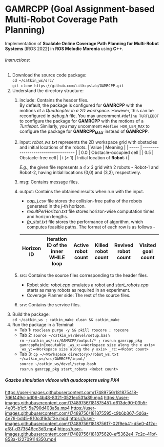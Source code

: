 # GAMRCPP (Goal Assignment-based Multi-Robot Coverage Path Planning)
Implementation of **Scalable Online Coverage Path Planning for Multi-Robot Systems** [IROS 2022] in **ROS Melodic Morenia** using **C++**.

###### Instructions:

1.  Download the source code package:<br/> 
    `cd ~/catkin_ws/src/`<br/> 
    `git clone https://github.com/iitkcpslab/GAMRCPP.git`
2.  Understand the directory structure:<br/> 
    1.  include: Contains the header files.<br/> 
        By default, the package is configured for **GAMRCPP** with the motions of a *Quadcopter in a 2D workspace*. However, this can be reconfigured in *debug.h* file. You may uncomment `#define TURTLEBOT` to configure the package for **GAMRCPP** with the motions of a *Turtlebot*. Similarly, you may uncomment `#define HOR_LEN_MAX` to configure the package for **GAMRCPP<sub>MAX</sub>** instead of **GAMRCPP**. 
    2.  input: *robot_ws.txt* represents the 2D workspace grid with obstacles and initial locations of the robots. 
         | Value      | Meaning                              |
         | -----      | ------------------------------------ |
         | 0.0        | Obstacle-occupied cell               |
         | 0.5        | Obstacle-free cell                   |
         | i (&ge; 1) | Initial location of **Robot-i**      |

        *E.g.*, the given file represents a *4 x 3* grid with 2 robots - Robot-1 and Robot-2, having initial locations (0,0) and (3,2), respectively. 
    3.  msg: Contains message files. 
    4.  output: Contains the obtained results when run with the input. 
        * *cap_j.csv* file stores the collision-free paths of the robots generated in the *j*-th horizon. 
        * *resultPerHorizon.txt* file stores horizon-wise computation times and horizon lengths. 
        * *fp_stat.txt* file stores the performance of algorithm, which computes feasible paths. The format of each row is as follows -

        | Horizon ID | Iteration ID of the inner WHILE loop | Active robot count | Killed robot count | Revived robot count | Visited goal count |
        | ---------- | ------------------------------------ | ------------------ | ------------------ | ------------------- | ------------------ |
    5.  src: Contains the source files corresponding to the header files. 
        * Robot side: *robot.cpp* emulates a robot and *start_robots.cpp* starts as many robots as required in an experiment. 
        * Coverage Planner side: The rest of the source files. 
    6.  srv: Contains the service files. 
3.  Build the package:<br/> 
    `cd ~/catkin_ws ; catkin_make clean && catkin_make`
4.  Run the package in a Terminal:
    -   Tab 1:
        `rosclean purge -y && pkill roscore ; roscore`
    -   Tab 2:
        `source ~/catkin_ws/devel/setup.bash`<br/> 
        `rm ~/catkin_ws/src/GAMRCPP/output/* ; rosrun gamrcpp_pkg gamrcppMainExecutable _ws_x:=<Workspace size along the x axis> _ws_y:=<Workspace size along the y axis> _rc:=<Robot count>`
    -   Tab 3:
        `cp ~/<Workspace directory>/robot_ws.txt ~/catkin_ws/src/GAMRCPP/input/`<br/> 
        `source ~/catkin_ws/devel/setup.bash`<br/> 
        `rosrun gamrcpp_pkg start_robots <Robot count>`

##### Gazebo simulation videos with quadcopters using PX4

https://user-images.githubusercontent.com/17489756/181875418-7d6f449d-bd06-4b48-8321-0521ec531a89.mp4
https://user-images.githubusercontent.com/17489756/181875451-d613dc90-03b5-4e05-b1c5-5a790d403a5a.mp4
https://user-images.githubusercontent.com/17489756/181875595-c9b6b367-5d6a-4e79-bd45-810cdf6dcf3e.mp4
https://user-images.githubusercontent.com/17489756/181875617-02f9eb41-d5e0-4f2c-af8f-d373546cc3d3.mp4
https://user-images.githubusercontent.com/17489756/181875620-ef5362e4-7c2c-41bf-853a-122709114350.mp4

